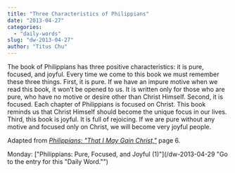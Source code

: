 ```yaml
---
title: "Three Characteristics of Philippians"
date: "2013-04-27"
categories: 
  - "daily-words"
slug: "dw-2013-04-27"
author: "Titus Chu"
---
```


The book of Philippians has three positive characteristics: it is pure, focused, and joyful. Every time we come to this book we must remember these three things. First, it is pure. If we have an impure motive when we read this book, it won’t be opened to us. It is written only for those who are pure, who have no motive or desire other than Christ Himself. Second, it is focused. Each chapter of Philippians is focused on Christ. This book reminds us that Christ Himself should become the unique focus in our lives. Third, this book is joyful. It is full of rejoicing. If we are pure without any motive and focused only on Christ, we will become very joyful people.

Adapted from _[Philippians: "That I May Gain Christ,"](/book-philippians "Go to the listing for this book.")_ page 6.

Monday: ["Philippians: Pure, Focused, and Joyful (1)"](/dw-2013-04-29 "Go to the entry for this "Daily Word."")
